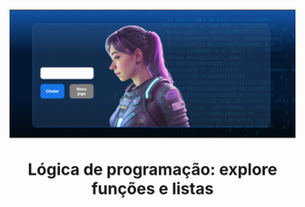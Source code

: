 <h1 align="center"><img align="center" src="./github_assets/img/Result.png" alt="Result"></img></h1>

<h1 align="center"> Lógica de programação: explore funções e listas </h1>